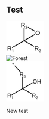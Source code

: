 ## Test

<div class="row">
  <div class="column">
    <img src="/mechanism_images/1,2.png" alt="Snow" style="width:20%">
  </div>
  <div class="column">
    <img src="/mechanism_images/img_forest.jpg" alt="Forest" style="width:20%">
  </div>
  <div class="column">
    <img src="/mechanism_images/1.png" alt="Mountains" style="width:20%">
  </div>
</div>

New test
